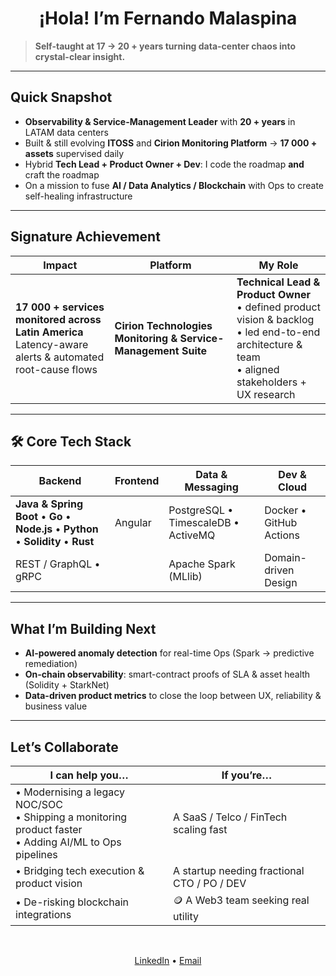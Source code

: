 <h1 align="center">¡Hola! I’m Fernando Malaspina</h1>

> **Self-taught at 17 → 20 + years turning data-center chaos into crystal-clear insight.**

---

## Quick Snapshot
- **Observability & Service-Management Leader** with **20 + years** in LATAM data centers  
- Built & still evolving **ITOSS** and **Cirion Monitoring Platform** → **17 000 + assets** supervised daily  
- Hybrid **Tech Lead + Product Owner + Dev**: I code the roadmap **and** craft the roadmap  
- On a mission to fuse **AI / Data Analytics / Blockchain** with Ops to create self-healing infrastructure  

---

## Signature Achievement

| Impact | Platform | My Role |
|--------|----------|---------|
| **17 000 + services monitored across Latin America**<br>Latency-aware alerts & automated root-cause flows | **Cirion Technologies Monitoring & Service-Management Suite** | **Technical Lead & Product Owner**<br>• defined product vision & backlog<br>• led end-to-end architecture & team<br>• aligned stakeholders + UX research |

---

## 🛠️ Core Tech Stack

| Backend | Frontend | Data & Messaging | Dev & Cloud |
|---------|----------|------------------|-------------|
| **Java & Spring Boot** • **Go** • **Node.js** • **Python** • **Solidity** • **Rust** | Angular | PostgreSQL • TimescaleDB • ActiveMQ | Docker • GitHub Actions |
| REST / GraphQL • gRPC |  | Apache Spark (MLlib) | Domain-driven Design |


---

## What I’m Building Next
- **AI-powered anomaly detection** for real-time Ops (Spark → predictive remediation)  
- **On-chain observability**: smart-contract proofs of SLA & asset health (Solidity + StarkNet)  
- **Data-driven product metrics** to close the loop between UX, reliability & business value  

---

## Let’s Collaborate
| I can help you… | If you’re… |
|-----------------|-----------|
| • Modernising a legacy NOC/SOC<br>• Shipping a monitoring product faster<br>• Adding AI/ML to Ops pipelines | A SaaS / Telco / FinTech scaling fast |
| • Bridging tech execution & product vision | A startup needing fractional CTO / PO / DEV|
| • De-risking blockchain integrations | 🪙 A Web3 team seeking real utility |


<br>

<p align="center">
  <a href="https://www.linkedin.com/in/fmalaspina/">LinkedIn</a> • 
  <a href="mailto:f_malaspina@hotmail.com">Email</a>
</p>
